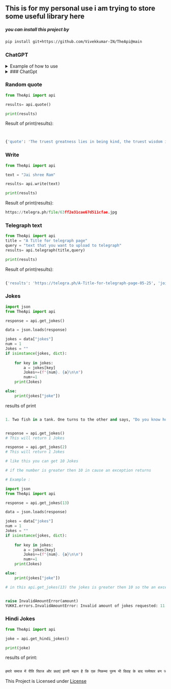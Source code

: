 ## This is for my personal use i am trying to store some useful library here


##### you can install this project by
#####  
```sh
pip install git+https://github.com/Vivekkumar-IN/TheApi@main
```

### ChatGPT

<details>
  <summary>Example of how to use</summary>

  ```python
  # Example code for using ChatGPT
  from theapi import ChatGPT
  chatgpt = ChatGPT(api_key='your_api_key')
  response = chatgpt.ask("Hello, how are you?")
  print(response)
  ```
</details>


<details>
  <summary>### ChatGpt</summary>


  ```python
  from TheApi import api

  results= api.chatgpt("hello ai")

  print(results)

  ```
  Result of print(results):

  ```python

  {'results': 'Hello! How can I assist you today?', 'join': '@vk_zone', 'success': True}
  ```
</details>


### Random quote

```python
from TheApi import api

results= api.quote()

print(results)

```

Result of print(results):

```python


{'quote': 'The truest greatness lies in being kind, the truest wisdom in a happy mind.', 'author': 'Ella Wheeler Wilcox', 'join': '@vk_zone'}

```

### Write
```python
from TheApi import api

text = "Jai shree Ram"

results= api.write(text)

print(results)

```

Result of print(results):

```python
https://telegra.ph/file/63ff2e31cae67d511cfae.jpg
```


### Telegraph text

```python
from TheApi import api
title = "A Title for telegraph page"
query = "text that you want to upload to telegraph"
results= api.telegraph(title,query)

print(results)

```
Result of print(results):

```python

{'results': 'https://telegra.ph/A-Title-for-telegraph-page-05-25', 'join': '@vk_zone', 'success': True}

```

### Jokes
```python
import json
from TheApi import api

response = api.get_jokes()

data = json.loads(response)

jokes = data["jokes"]
num = 1
Jokes = ""
if isinstance(jokes, dict):
    
    for key in jokes:
        a = jokes[key]
        Jokes+=(f"{num}. {a}\n\n")
        num+=1
    print(Jokes)

else:
    print(jokes["joke"])
```

results of print
```python

1. Two fish in a tank. One turns to the other and says, "Do you know how to drive this thing?"

```

```python

response = api.get_jokes()
# This will return 1 Jokes

response = api.get_jokes(2)
# This will return 1 Jokes

# like this you can get 10 Jokes

# if the number is greater then 10 in cause an exception returns 

# Example : 

import json
from TheApi import api

response = api.get_jokes(13)

data = json.loads(response)

jokes = data["jokes"]
num = 1
Jokes = ""
if isinstance(jokes, dict):
    
    for key in jokes:
        a = jokes[key]
        Jokes+=(f"{num}. {a}\n\n")
        num+=1
    print(Jokes)

else:
    print(jokes["joke"])

# in this api.get_jokes(13) the jokes is greater then 10 so the an exception returns 


raise InvalidAmountError(amount)
YUKKI.errors.InvalidAmountError: Invalid amount of jokes requested: 11. Maximum allowed is 10. Minimum allowed is 1.

```

### Hindi Jokes
```python
from TheApi import api

joke = api.get_hindi_jokes()

print(joke)
```
results of print:
```python

हमारे समाज में रीति रिवाज और प्रथाएं इतनी महान है कि एक निकम्मा पुरुष भी विवाह के बाद परमेश्वर बन जाता है 😆🤣😋😉
```


This Project is Licensed under [License](https://github.com/Vivekkumar-IN/External-Plugins/blob/main/LICENSE)
